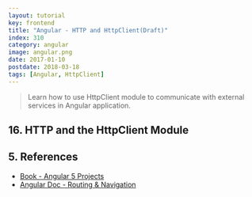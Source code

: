 ```yaml
---
layout: tutorial
key: frontend
title: "Angular - HTTP and HttpClient(Draft)"
index: 310
category: angular
image: angular.png
date: 2017-01-10
postdate: 2018-03-18
tags: [Angular, HttpClient]
---
```


> Learn how to use HttpClient module to communicate with external services in Angular application.

## 16. HTTP and the HttpClient Module

## 5. References
* [Book - Angular 5 Projects](https://www.amazon.com/Angular-Projects-Learn-Single-Applications/dp/148423278X)
* [Angular Doc - Routing & Navigation](https://angular.io/guide/router)
